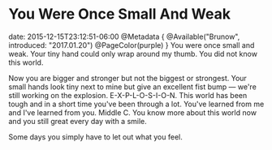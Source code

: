 # You Were Once Small And Weak
date: 2015-12-15T23:12:51-06:00
@Metadata {
  @Available("Brunow", introduced: "2017.01.20")
  @PageColor(purple)
}
You were once small and weak. Your tiny hand could only wrap around my thumb. You did not know this world.

Now you are bigger and stronger but not the biggest or strongest. Your small hands look tiny next to mine but give an excellent fist bump &mdash; we're still working on the explosion. E-X-P-L-O-S-I-O-N. This world has been tough and in a short time you've been through a lot. You've learned from me and I've learned from you. Middle C. You know more about this world now and you still great every day with a smile.

Some days you simply have to let out what you feel.
